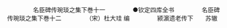 <!-- { "loadSidebar": true } -->
　　
　　名臣碑传琬琰之集下巻十一
　　
　　●钦定四库全书
　　
　　名臣碑传琬琰之集下巻十二
　　
　　（宋）杜大珪 编
　　
　　颍濵遗老传下　　苏辙
　　
